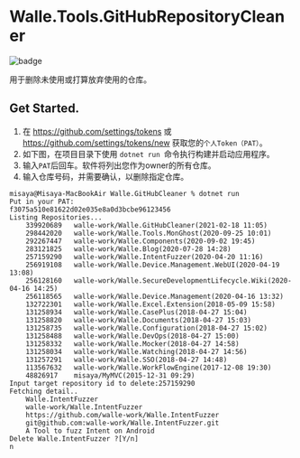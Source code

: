 # Walle.Tools.GitHubRepositoryCleaner

![badge](https://github.com/walle-work/Walle.Tools.GitHubRepositoryCleaner/workflows/dotnetcore/badge.svg)

用于删除未使用或打算放弃使用的仓库。

## Get Started.

1. 在 https://github.com/settings/tokens 或 https://github.com/settings/tokens/new 获取您的```个人Token（PAT）```。
2. 如下图，在项目目录下使用 ```dotnet run ```命令执行构建并启动应用程序。 
3. 输入```PAT```后回车。软件将列出您作为owner的所有仓库。
4. 输入仓库号码，并需要确认，以删除指定仓库。

```ssh
misaya@Misaya-MacBookAir Walle.GitHubCleaner % dotnet run
Put in your PAT:
f3075a510e81622d02e035e8a0d3bcbe96123456
Listing Repositories...
	339920689	walle-work/Walle.GitHubCleaner(2021-02-18 11:05)
	298442020	walle-work/Walle.Tools.MonGhost(2020-09-25 10:01)
	292267447	walle-work/Walle.Components(2020-09-02 19:45)
	283121825	walle-work/Walle.Blog(2020-07-28 14:28)
	257159290	walle-work/Walle.IntentFuzzer(2020-04-20 11:16)
	256919108	walle-work/Walle.Device.Management.WebUI(2020-04-19 13:08)
	256128160	walle-work/Walle.SecureDevelopmentLifecycle.Wiki(2020-04-16 14:25)
	256118565	walle-work/Walle.Device.Management(2020-04-16 13:32)
	132722301	walle-work/Walle.Excel.Extension(2018-05-09 15:58)
	131258934	walle-work/Walle.CasePlus(2018-04-27 15:04)
	131258820	walle-work/Walle.Documents(2018-04-27 15:03)
	131258735	walle-work/Walle.Configuration(2018-04-27 15:02)
	131258488	walle-work/Walle.DevOps(2018-04-27 15:00)
	131258332	walle-work/Walle.Mocker(2018-04-27 14:58)
	131258034	walle-work/Walle.Watching(2018-04-27 14:56)
	131257291	walle-work/Walle.SSO(2018-04-27 14:48)
	113567632	walle-work/Walle.WorkFlowEngine(2017-12-08 19:30)
	48826917	misaya/MyMVC(2015-12-31 09:29)
Input target repository id to delete:257159290
Fetching detail..
	Walle.IntentFuzzer
	walle-work/Walle.IntentFuzzer
	https://github.com/walle-work/Walle.IntentFuzzer
	git@github.com:walle-work/Walle.IntentFuzzer.git
	A Tool to fuzz Intent on Android
Delete Walle.IntentFuzzer ?[Y/n]
n
```
